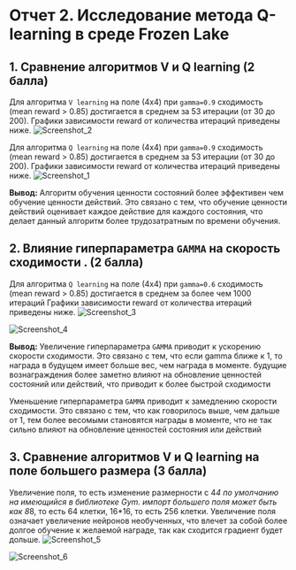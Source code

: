# Отчет 2. Исследование метода Q-learning в среде Frozen Lake 

## 1. Сравнение алгоритмов V и Q learning (2 балла)
Для алгоритма `V learning` на поле (4х4) при `gamma=0.9` сходимость (mean reward > 0.85) достигается в среднем за 53 итерации (от 30 до 200). 
Графики зависимости reward от количества итераций приведены ниже. 
![Screenshot_2](https://github.com/valeriiriabinkin/unienv/assets/45901469/e8386b89-c642-42e8-8cc9-e0ee5b05d7c4)


Для алгоритма `Q learning` на поле (4х4) при `gamma=0.9` сходимость (mean reward > 0.85) достигается в среднем за 53 итерации (от 30 до 200). 
Графики зависимости reward от количества итераций приведены ниже. 
![Screenshot_1](https://github.com/valeriiriabinkin/unienv/assets/45901469/5fac658e-c021-4625-ad2d-7ebba349e8d9)



**Вывод:** Алгоритм обучения ценности состояний более эффективен чем обучение ценности действий. Это связано с тем, что обучение ценности действий оценивает каждое действие для каждого состояния, что делает данный алгоритм более трудозатратным по времени обучения.


## 2. Влияние гиперпараметра `GAMMA` на скорость сходимости . (2 балла)

Для алгоритма `Q learning` на поле (4х4) при `gamma=0.6` сходимость (mean reward > 0.85) достигается в среднем за более чем 1000 итераций
Графики зависимости reward от количества итераций приведены ниже. 
![Screenshot_3](https://github.com/valeriiriabinkin/unienv/assets/45901469/7da90545-f985-4bac-aafa-1fe404fc0885)

![Screenshot_4](https://github.com/valeriiriabinkin/unienv/assets/45901469/752f3ae9-378e-46b9-bd34-f1dbd7b2de17)


**Вывод:** Увеличение гиперпараметра `GAMMA` приводит к ускорению скорости сходимости. Это связано с тем, что если gamma    ближе к 1, то награда в будущем имеет больше вес, чем награда в моменте. будущие вознаграждения более заметно влияют на обновление ценностей состояний или действий, что приводит к более быстрой сходимости

Уменьшение гиперпараметра `GAMMA` приводит к замедлению скорости сходимости. Это связано с тем, что как говорилось выше, чем дальше от 1, тем более весомыми становятся награды в моменте, что не так сильно влияют на обновление ценностей состояния или действий

## 3. Сравнение алгоритмов V и Q learning на поле большего размера (3 балла)
Увеличение поля, то есть изменение размерности с 4*4 по умолчанию на имеющийся в библиотеке Gym. импорт большего поля может быть как 8*8, то есть 64 клетки, 16*16, то есть 256 клетки. Увеличение поля означает увеличение нейронов необученных, что влечет за собой более долгое обучение к желаемой награде, так как сходится градиент будет дольше.
![Screenshot_5](https://github.com/valeriiriabinkin/unienv/assets/45901469/c4d1166d-36fb-4ed0-bf8c-dd7fd62c32f1)


![Screenshot_6](https://github.com/valeriiriabinkin/unienv/assets/45901469/e937a53c-b26c-4f4c-abc7-069e55cca85f)

